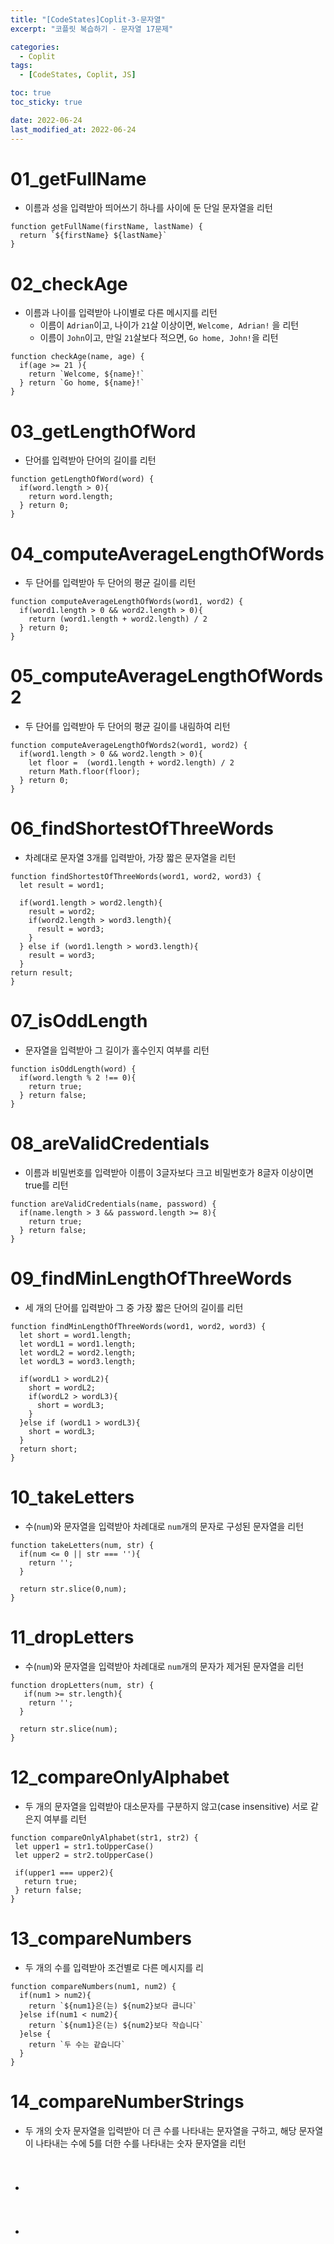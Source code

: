```yaml
---
title: "[CodeStates]Coplit-3-문자열"
excerpt: "코플릿 복습하기 - 문자열 17문제"

categories:
  - Coplit
tags:
  - [CodeStates, Coplit, JS]

toc: true
toc_sticky: true

date: 2022-06-24
last_modified_at: 2022-06-24
---
```


# 01_getFullName

- 이름과 성을 입력받아 띄어쓰기 하나를 사이에 둔 단일 문자열을 리턴

```
function getFullName(firstName, lastName) {
  return `${firstName} ${lastName}`
}
```

# 02_checkAge

- 이름과 나이를 입력받아 나이별로 다른 메시지를 리턴
  - 이름이 `Adrian`이고, 나이가 `21`살 이상이면, `Welcome, Adrian!` 을 리턴
  - 이름이 `John`이고, 만일 `21`살보다 적으면, `Go home, John!`을 리턴

```
function checkAge(name, age) {
  if(age >= 21 ){
    return `Welcome, ${name}!`
  } return `Go home, ${name}!`
}
```

# 03_getLengthOfWord

- 단어를 입력받아 단어의 길이를 리턴

```
function getLengthOfWord(word) {
  if(word.length > 0){
    return word.length;
  } return 0;
}
```

# 04_computeAverageLengthOfWords

- 두 단어를 입력받아 두 단어의 평균 길이를 리턴

```
function computeAverageLengthOfWords(word1, word2) {
  if(word1.length > 0 && word2.length > 0){
    return (word1.length + word2.length) / 2
  } return 0;
}

```

# 05_computeAverageLengthOfWords2

- 두 단어를 입력받아 두 단어의 평균 길이를 내림하여 리턴

```
function computeAverageLengthOfWords2(word1, word2) {
  if(word1.length > 0 && word2.length > 0){
    let floor =  (word1.length + word2.length) / 2
    return Math.floor(floor);
  } return 0;
}
```

# 06_findShortestOfThreeWords

- 차례대로 문자열 3개를 입력받아, 가장 짧은 문자열을 리턴

```
function findShortestOfThreeWords(word1, word2, word3) {
  let result = word1;

  if(word1.length > word2.length){
    result = word2;
    if(word2.length > word3.length){
      result = word3;
    }
  } else if (word1.length > word3.length){
    result = word3;
  }
return result;
}
```

# 07_isOddLength

- 문자열을 입력받아 그 길이가 홀수인지 여부를 리턴

```
function isOddLength(word) {
  if(word.length % 2 !== 0){
    return true;
  } return false;
}
```

# 08_areValidCredentials

- 이름과 비밀번호를 입력받아 이름이 3글자보다 크고 비밀번호가 8글자 이상이면 true를 리턴

```
function areValidCredentials(name, password) {
  if(name.length > 3 && password.length >= 8){
    return true;
  } return false;
}
```

# 09_findMinLengthOfThreeWords

- 세 개의 단어를 입력받아 그 중 가장 짧은 단어의 길이를 리턴

```
function findMinLengthOfThreeWords(word1, word2, word3) {
  let short = word1.length;
  let wordL1 = word1.length;
  let wordL2 = word2.length;
  let wordL3 = word3.length;

  if(wordL1 > wordL2){
    short = wordL2;
    if(wordL2 > wordL3){
      short = wordL3;
    }
  }else if (wordL1 > wordL3){
    short = wordL3;
  }
  return short;
}

```

# 10_takeLetters

- 수(`num`)와 문자열을 입력받아 차례대로 `num`개의 문자로 구성된 문자열을 리턴

```
function takeLetters(num, str) {
  if(num <= 0 || str === ''){
    return '';
  }

  return str.slice(0,num);
}
```

# 11_dropLetters

- 수(`num`)와 문자열을 입력받아 차례대로 `num`개의 문자가 제거된 문자열을 리턴

```
function dropLetters(num, str) {
   if(num >= str.length){
    return '';
  }

  return str.slice(num);
}
```

# 12_compareOnlyAlphabet

- 두 개의 문자열을 입력받아 대소문자를 구분하지 않고(case insensitive) 서로 같은지 여부를 리턴

```
function compareOnlyAlphabet(str1, str2) {
 let upper1 = str1.toUpperCase()
 let upper2 = str2.toUpperCase()

 if(upper1 === upper2){
   return true;
 } return false;
}
```

# 13_compareNumbers

- 두 개의 수를 입력받아 조건별로 다른 메시지를 리

```
function compareNumbers(num1, num2) {
  if(num1 > num2){
    return `${num1}은(는) ${num2}보다 큽니다`
  }else if(num1 < num2){
    return `${num1}은(는) ${num2}보다 작습니다`
  }else {
    return `두 수는 같습니다`
  }
}

```

# 14_compareNumberStrings

- 두 개의 숫자 문자열을 입력받아 더 큰 수를 나타내는 문자열을 구하고, 해당 문자열이 나타내는 수에 5를 더한 수를 나타내는 숫자 문자열을 리턴

```

```

#

-

```

```

#

-

```

```
